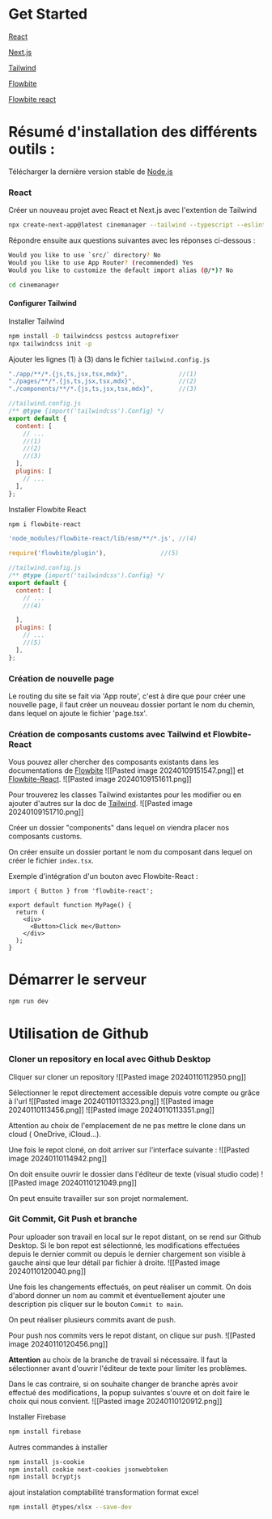 # Get Started

[React](https://fr.react.dev/learn/installation)

[Next.js](https://nextjs.org/docs/getting-started/installation)

[Tailwind](https://tailwindcss.com/docs/installation)

[Flowbite](https://flowbite.com/docs/getting-started/next-js/)

[Flowbite react](https://www.flowbite-react.com/docs/guides/next-js)

# Résumé d'installation des différents outils :

Télécharger la dernière version stable de [Node.js](https://nodejs.org/en)

### React

Créer un nouveau projet avec React et Next.js avec l'extention de Tailwind
```bash
npx create-next-app@latest cinemanager --tailwind --typescript --eslint
```

Répondre ensuite aux questions suivantes avec les réponses ci-dessous :
```bash
Would you like to use `src/` directory? No 
Would you like to use App Router? (recommended) Yes
Would you like to customize the default import alias (@/*)? No
```
```bash
cd cinemanager
```

#### Configurer Tailwind

Installer Tailwind
```bash
npm install -D tailwindcss postcss autoprefixer
npx tailwindcss init -p
```

Ajouter les lignes (1) à (3) dans le fichier `tailwind.config.js`

```ts
"./app/**/*.{js,ts,jsx,tsx,mdx}",              //(1)
"./pages/**/*.{js,ts,jsx,tsx,mdx}",            //(2)
"./components/**/*.{js,ts,jsx,tsx,mdx}",       //(3)
```
```js
//tailwind.config.js
/** @type {import('tailwindcss').Config} */
export default {
  content: [
    // ...
    //(1)
    //(2)
	//(3)
  ],
  plugins: [
    // ...
  ],
};
```

Installer Flowbite React
```bash
npm i flowbite-react
```

```js
'node_modules/flowbite-react/lib/esm/**/*.js', //(4)
```
```js
require('flowbite/plugin'),               //(5)
```
```js
//tailwind.config.js
/** @type {import('tailwindcss').Config} */
export default {
  content: [
    // ...
	//(4)

  ],
  plugins: [
    // ...
    //(5)
  ],
};
```
### Création de nouvelle page
Le routing du site se fait via 'App route', c'est à dire que pour créer une nouvelle page, il faut créer un nouveau dossier portant le nom du chemin, dans lequel on ajoute le fichier 'page.tsx'.


### Création de composants customs avec Tailwind et Flowbite-React

Vous pouvez aller chercher des composants existants dans les documentations de [Flowbite](https://flowbite.com/docs/components/buttons/) 
![[Pasted image 20240109151547.png]] et  [Flowbite-React](https://www.flowbite-react.com/docs/components/button).
![[Pasted image 20240109151611.png]]

Pour trouverez les classes Tailwind existantes pour les modifier ou en ajouter d'autres sur la doc de [Tailwind](https://tailwindcss.com/docs/container). 
![[Pasted image 20240109151710.png]]

Créer un dossier "components" dans lequel on viendra placer nos composants customs.

On créer ensuite un dossier portant le nom du composant dans lequel on créer le fichier `index.tsx`.

Exemple d'intégration d'un bouton avec Flowbite-React :
```tsx
import { Button } from 'flowbite-react';

export default function MyPage() {
  return (
    <div>
      <Button>Click me</Button>
    </div>
  );
}
```

# Démarrer le serveur
```bash
npm run dev
```

# Utilisation de Github
### Cloner un repository en local avec Github Desktop

Cliquer sur cloner un repository
![[Pasted image 20240110112950.png]]

Sélectionner le repot directement accessible depuis votre compte ou grâce à l'url
![[Pasted image 20240110113323.png]]
![[Pasted image 20240110113456.png]]
![[Pasted image 20240110113351.png]]

Attention au choix de l'emplacement de ne pas mettre le clone dans un cloud ( OneDrive, iCloud...).

Une fois le repot cloné, on doit arriver sur l'interface suivante : 
![[Pasted image 20240110114942.png]]

On doit ensuite ouvrir le dossier dans l'éditeur de texte (visual studio code)
![[Pasted image 20240110121049.png]]

On peut ensuite travailler sur son projet normalement.

### Git Commit, Git Push et branche

Pour uploader son travail en local sur le repot distant, on se rend sur Github Desktop.
Si le bon repot est sélectionné, les modifications effectuées depuis le dernier commit ou depuis le dernier chargement son visible à gauche ainsi que leur détail par fichier à droite.
![[Pasted image 20240110120040.png]]

Une fois les changements effectués, on peut réaliser un commit.
On dois d'abord donner un nom au commit et éventuellement ajouter une description pis cliquer sur le bouton `Commit to main`.

On peut réaliser plusieurs commits avant de push.

Pour push nos commits vers le repot distant, on clique sur push.
![[Pasted image 20240110120456.png]]



**Attention** au choix de la branche de travail si nécessaire. 
Il faut la sélectionner avant d'ouvrir l'éditeur de texte pour limiter les problèmes.

Dans le cas contraire, si on souhaite changer de branche après avoir effectué des modifications, la popup suivantes s'ouvre et on doit faire le choix qui nous convient.
![[Pasted image 20240110120912.png]]


Installer Firebase
```bash
npm install firebase
```

Autres commandes à installer
```bash
npm install js-cookie
npm install cookie next-cookies jsonwebtoken
npm install bcryptjs

```
ajout instalation comptabilité transformation format excel
```bash
npm install @types/xlsx --save-dev
```
